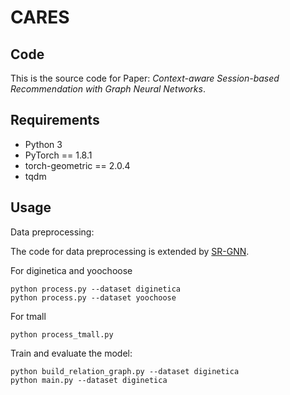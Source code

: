# CARES

## Code

This is the source code for Paper: _Context-aware Session-based Recommendation with Graph Neural Networks_.

## Requirements

- Python 3
- PyTorch == 1.8.1
- torch-geometric == 2.0.4
- tqdm

## Usage

Data preprocessing:

The code for data preprocessing is extended by [SR-GNN](https://github.com/CRIPAC-DIG/SR-GNN).

For diginetica and yoochoose
```
python process.py --dataset diginetica
python process.py --dataset yoochoose
```
For tmall
```
python process_tmall.py 
```

Train and evaluate the model:

```
python build_relation_graph.py --dataset diginetica 
python main.py --dataset diginetica
```
